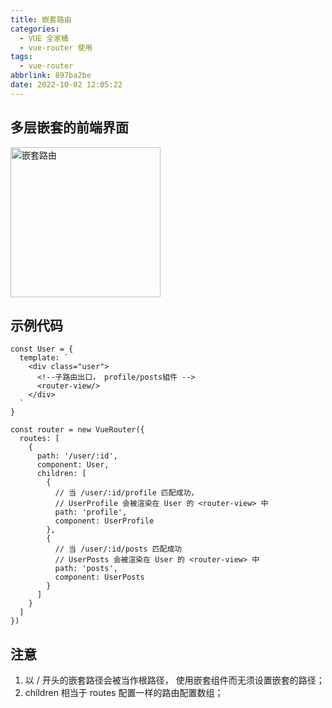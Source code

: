 ```yaml
---
title: 嵌套路由
categories:
  - VUE 全家桶
  - vue-router 使用
tags:
  - vue-router
abbrlink: 897ba2be
date: 2022-10-02 12:05:22
---
```


## 多层嵌套的前端界面
<img src="嵌套路由.jpg" width="auto" height="240px" class="custom-img" title="嵌套路由"/>

## 示例代码
```JS
const User = {
  template: `
    <div class="user">
      <!--子路由出口， profile/posts組件 -->
      <router-view/>
    </div>
  `
}

const router = new VueRouter({
  routes: [
    {
      path: '/user/:id',
      component: User,
      children: [
        {
          // 当 /user/:id/profile 匹配成功，
          // UserProfile 会被渲染在 User 的 <router-view> 中
          path: 'profile',
          component: UserProfile
        },
        {
          // 当 /user/:id/posts 匹配成功
          // UserPosts 会被渲染在 User 的 <router-view> 中
          path: 'posts',
          component: UserPosts
        }
      ]
    }
  ]
})
```

## 注意
1. 以 / 开头的嵌套路径会被当作根路径， 使用嵌套组件而无须设置嵌套的路径；
2. children 相当于 routes 配置一样的路由配置数组；
